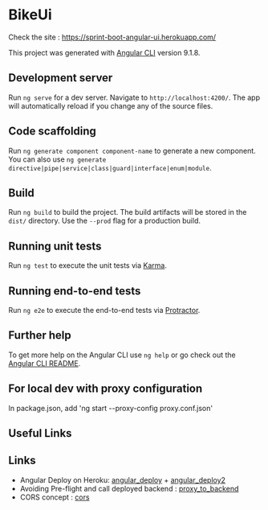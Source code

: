 # BikeUi

Check the site : https://sprint-boot-angular-ui.herokuapp.com/

This project was generated with [Angular CLI](https://github.com/angular/angular-cli) version 9.1.8.

## Development server

Run `ng serve` for a dev server. Navigate to `http://localhost:4200/`. The app will automatically reload if you change any of the source files.

## Code scaffolding

Run `ng generate component component-name` to generate a new component. You can also use `ng generate directive|pipe|service|class|guard|interface|enum|module`.

## Build

Run `ng build` to build the project. The build artifacts will be stored in the `dist/` directory. Use the `--prod` flag for a production build.

## Running unit tests

Run `ng test` to execute the unit tests via [Karma](https://karma-runner.github.io).

## Running end-to-end tests

Run `ng e2e` to execute the end-to-end tests via [Protractor](http://www.protractortest.org/).

## Further help

To get more help on the Angular CLI use `ng help` or go check out the [Angular CLI README](https://github.com/angular/angular-cli/blob/master/README.md).

## For local dev with proxy configuration
In package.json, add 'ng start --proxy-config proxy.conf.json'

## Useful Links

[angular_deploy]: https://medium.com/better-programming/using-heroku-to-deploy-an-angular-app-5be838ef1de7
[angular_deploy2]: https://itnext.io/how-to-deploy-angular-application-to-heroku-1d56e09c5147
[proxy_to_backend]: https://medium.com/@praveen.beatle/avoiding-pre-flight-options-calls-on-cors-requests-baba9692c21a
[cors]: https://developer.mozilla.org/en-US/docs/Web/HTTP/CORS

## Links
* Angular Deploy on Heroku: [angular_deploy] + [angular_deploy2]
* Avoiding Pre-flight and call deployed backend : [proxy_to_backend]
* CORS concept : [cors]